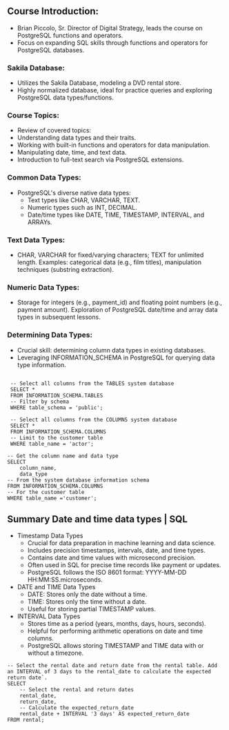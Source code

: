 ## Course Introduction:
- Brian Piccolo, Sr. Director of Digital Strategy, leads the course on PostgreSQL functions and operators.
- Focus on expanding SQL skills through functions and operators for PostgreSQL databases.
  
### Sakila Database:
- Utilizes the Sakila Database, modeling a DVD rental store.
- Highly normalized database, ideal for practice queries and exploring PostgreSQL data types/functions.
### Course Topics:
- Review of covered topics:
- Understanding data types and their traits.
- Working with built-in functions and operators for data manipulation.
- Manipulating date, time, and text data.
- Introduction to full-text search via PostgreSQL extensions.
### Common Data Types:
- PostgreSQL's diverse native data types:
    - Text types like CHAR, VARCHAR, TEXT.
    - Numeric types such as INT, DECIMAL.
    - Date/time types like DATE, TIME, TIMESTAMP, INTERVAL, and ARRAYs.
### Text Data Types:
- CHAR, VARCHAR for fixed/varying characters; TEXT for unlimited length. Examples: categorical data (e.g., film titles), manipulation techniques (substring extraction).
### Numeric Data Types:
- Storage for integers (e.g., payment_id) and floating point numbers (e.g., payment amount). Exploration of PostgreSQL date/time and array data types in subsequent lessons.
### Determining Data Types:
- Crucial skill: determining column data types in existing databases.
- Leveraging INFORMATION_SCHEMA in PostgreSQL for querying data type information.

```

 -- Select all columns from the TABLES system database
 SELECT * 
 FROM INFORMATION_SCHEMA.TABLES
 -- Filter by schema
 WHERE table_schema = 'public';

 -- Select all columns from the COLUMNS system database
 SELECT * 
 FROM INFORMATION_SCHEMA.COLUMNS 
 -- Limit to the customer table
 WHERE table_name = 'actor';

-- Get the column name and data type
SELECT
 	column_name, 
    data_type
-- From the system database information schema
FROM INFORMATION_SCHEMA.COLUMNS 
-- For the customer table
WHERE table_name ='customer';

```

## Summary Date and time data types | SQL
- Timestamp Data Types
  - Crucial for data preparation in machine learning and data science.
  - Includes precision timestamps, intervals, date, and time types.
  - Contains date and time values with microsecond precision.
  - Often used in SQL for precise time records like payment or updates.
  - PostgreSQL follows the ISO 8601 format: YYYY-MM-DD HH:MM:SS.microseconds.
- DATE and TIME Data Types
  - DATE: Stores only the date without a time.
  - TIME: Stores only the time without a date.
  - Useful for storing partial TIMESTAMP values.
- INTERVAL Data Types
  - Stores time as a period (years, months, days, hours, seconds).
  - Helpful for performing arithmetic operations on date and time columns.
  - PostgreSQL allows storing TIMESTAMP and TIME data with or without a timezone.
 
```
-- Select the rental date and return date from the rental table. Add an INTERVAL of 3 days to the rental_date to calculate the expected return date`.
SELECT
 	-- Select the rental and return dates
	rental_date,
	return_date,
 	-- Calculate the expected_return_date
	rental_date + INTERVAL '3 days' AS expected_return_date
FROM rental;

```
